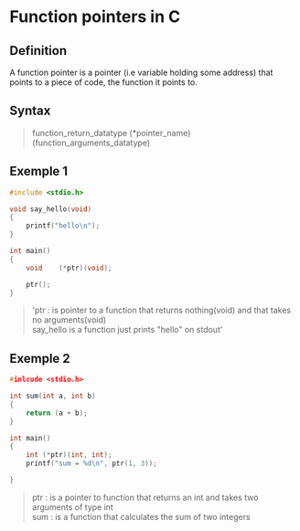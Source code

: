 # Function pointers in C

## Definition
A function pointer is a pointer (i.e variable holding some address) that points to a piece of code, the function it points to.

## Syntax
>function\_return\_datatype (\*pointer\_name)(function\_arguments\_datatype)

## Exemple 1
```c
#include <stdio.h>

void say_hello(void)
{
	printf("hello\n");
}

int main()
{
	void	(*ptr)(void);

	ptr();
}
```

>'ptr : is pointer to a function that returns nothing(void) and that takes no arguments(void)</br>
say\_hello is a function just prints "hello" on stdout'

## Exemple 2
```c
#inlcude <stdio.h>

int sum(int a, int b)
{
	return (a + b);
}

int main()
{
	int (*ptr)(int, int);
	printf("sum = %d\n", ptr(1, 3));

}
```

>ptr : is a pointer to function that returns an int and takes two arguments of type int  
>sum : is a function that calculates the sum of two integers
